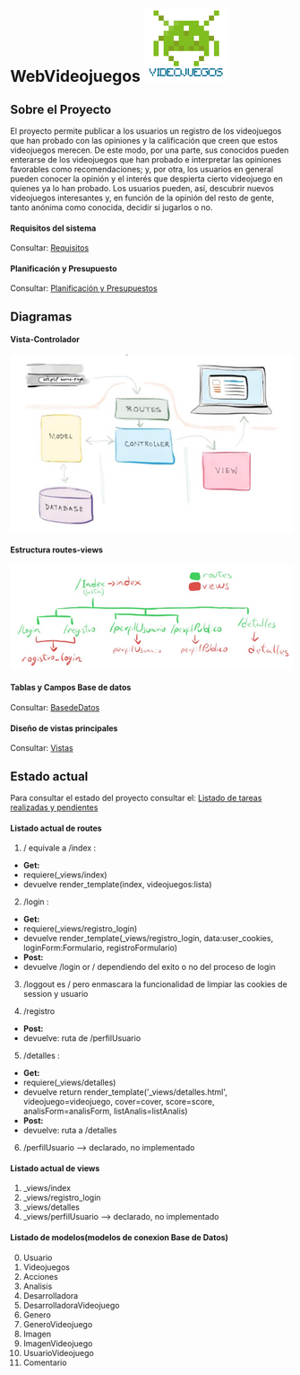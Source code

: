 # WebVideojuegos ![lgoWeb](https://github.com/UNIZAR-30226-2017-05/WebVideojuegos/blob/master/web/proySoftware/static/img/logo.jpg?raw=true)

## Sobre el Proyecto

El proyecto permite publicar a los usuarios un registro de los videojuegos que han probado con las opiniones y la calificación que creen que estos videojuegos merecen. De este modo, por una parte, sus conocidos pueden enterarse de los videojuegos que han probado e interpretar las opiniones favorables como recomendaciones; y, por otra, los usuarios en general pueden conocer la opinión y el interés que despierta cierto videojuego en quienes ya lo han probado. Los usuarios pueden, así, descubrir nuevos videojuegos interesantes y, en función de la opinión del resto de gente, tanto anónima como conocida, decidir si jugarlos o no.

#### Requisitos del sistema
Consultar:
[Requisitos](https://github.com/UNIZAR-30226-2017-05/WebVideojuegos/blob/master/otros/extras/Requisitos_WebVideojuegos.md)

#### Planificación y Presupuesto

Consultar:
[Planificación y Presupuestos](https://github.com/UNIZAR-30226-2017-05/WebVideojuegos/blob/master/otros/extras/planificacion_y_presupuesto.md)

## Diagramas
#### Vista-Controlador
 ![Modelo Vista-Controlador](https://github.com/UNIZAR-30226-2017-05/WebVideojuegos/blob/master/otros/img/m-v-controlador.jpg?raw=true)

#### Estructura routes-views
 ![Routes-Views](https://github.com/UNIZAR-30226-2017-05/WebVideojuegos/blob/master/otros/img/route-view.jpg?raw=true)
 
#### Tablas y Campos Base de datos
Consultar: 
[BasedeDatos](https://github.com/UNIZAR-30226-2017-05/WebVideojuegos/blob/master/otros/extras/BasedeDatos.md)

#### Diseño de vistas principales
Consultar:
[Vistas](https://github.com/UNIZAR-30226-2017-05/WebVideojuegos/blob/master/otros/extras/pantallas.md)

## Estado actual
Para consultar el estado del proyecto consultar el:
[Listado de tareas realizadas y pendientes](https://github.com/UNIZAR-30226-2017-05/WebVideojuegos/blob/master/web/TODO.md)

#### Listado actual de routes
1. / equivale a /index :
 * **Get:**
 * requiere(_views/index)
 * devuelve render_template(index, videojuegos:lista) 
 
2. /login : 
 * **Get:**
 * requiere(_views/registro_login)
 * devuelve render_template(_views/registro_login, data:user_cookies, loginForm:Formulario, registroFormulario) 
 * **Post:**
 * devuelve /login or / dependiendo del exito o no del proceso de login  
 
3. /loggout es / pero enmascara la funcionalidad de limpiar las cookies de session y usuario 

4. /registro
 * **Post:**
 * devuelve: ruta de /perfilUsuario
 
5. /detalles :
 * **Get:**
 * requiere(_views/detalles)
 * devuelve return render_template('_views/detalles.html', videojuego=videojuego, cover=cover, score=score, analisForm=analisForm, listAnalis=listAnalis)
 * **Post:**
 * devuelve: ruta a /detalles

6. /perfilUsuario --> declarado, no implementado

#### Listado actual de views
1. _views/index
2. _views/registro_login
3. _views/detalles
4. _views/perfilUsuario --> declarado, no implementado

#### Listado de modelos(modelos de conexion Base de Datos)
0. Usuario
1. Videojuegos
2. Acciones
3. Analisis
4. Desarrolladora
5. DesarrolladoraVideojuego
6. Genero
7. GeneroVideojuego
8. Imagen
9. ImagenVideojuego
10. UsuarioVideojuego
11. Comentario
